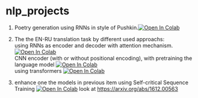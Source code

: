 # nlp_projects



1) Poetry generation using RNNs in style of Pushkin.[![Open In Colab](https://colab.research.google.com/assets/colab-badge.svg)](https://colab.research.google.com/github/mykolesiko/nlp_projects/blob/master/Poetry_generation/Lab01_Poetry_generation_2.ipynb)

2) The the EN-RU translation task by different used approachs:   
      using RNNs as encoder and decoder with attention mechanism.[![Open In Colab](https://colab.research.google.com/assets/colab-badge.svg)](https://colab.research.google.com/github/mykolesiko/nlp_projects/blob/master/Neural_Machine_Translation/Lab2_attention.ipynb)   
      CNN encoder (with or without positional encoding), with pretraining the language model [![Open In Colab](https://colab.research.google.com/assets/colab-badge.svg)](https://colab.research.google.com/github/mykolesiko/nlp_projects/blob/master/Neural_Machine_Translation/Lab2_convolution_position.ipynb)     
      using transformers  [![Open In Colab](https://colab.research.google.com/assets/colab-badge.svg)](https://colab.research.google.com/github.com/mykolesiko/nlp_projects/blob/master/Neural_Machine_Translation/Lab2_transformers.ipynb)   
      
3) enhance one the models in previous item using Self-critical Sequence Training  [![Open In Colab](https://colab.research.google.com/assets/colab-badge.svg)](https://colab.research.google.com/github/mykolesiko/nlp_projects/blob/master/Self-critical_Sequence_Training/Lab2_attention_RL_send.ipynb)
    look at https://arxiv.org/abs/1612.00563    


